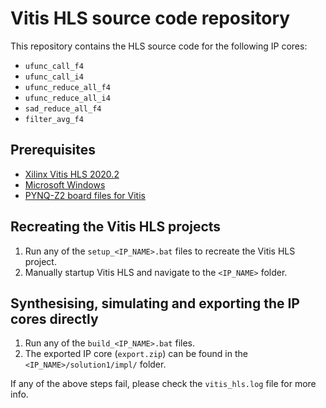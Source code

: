 # Vitis HLS source code repository

This repository contains the HLS source code for the following IP cores:

- `ufunc_call_f4`
- `ufunc_call_i4`
- `ufunc_reduce_all_f4`
- `ufunc_reduce_all_i4`
- `sad_reduce_all_f4`
- `filter_avg_f4`

## Prerequisites

- [Xilinx Vitis HLS 2020.2](https://www.xilinx.com/support/download/index.html/content/xilinx/en/downloadNav/vitis.html)
- [Microsoft Windows](https://www.microsoft.com/en-us/windows)
- [PYNQ-Z2 board files for Vitis](https://pynq.readthedocs.io/en/v2.6.1/overlay_design_methodology/board_settings.html)

## Recreating the Vitis HLS projects

1. Run any of the `setup_<IP_NAME>.bat` files to recreate the Vitis HLS project.
2. Manually startup Vitis HLS and navigate to the `<IP_NAME>` folder.

## Synthesising, simulating and exporting the IP cores directly

1. Run any of the `build_<IP_NAME>.bat` files.
2. The exported IP core (`export.zip`) can be found in the `<IP_NAME>/solution1/impl/` folder.

If any of the above steps fail, please check the `vitis_hls.log` file for more info.